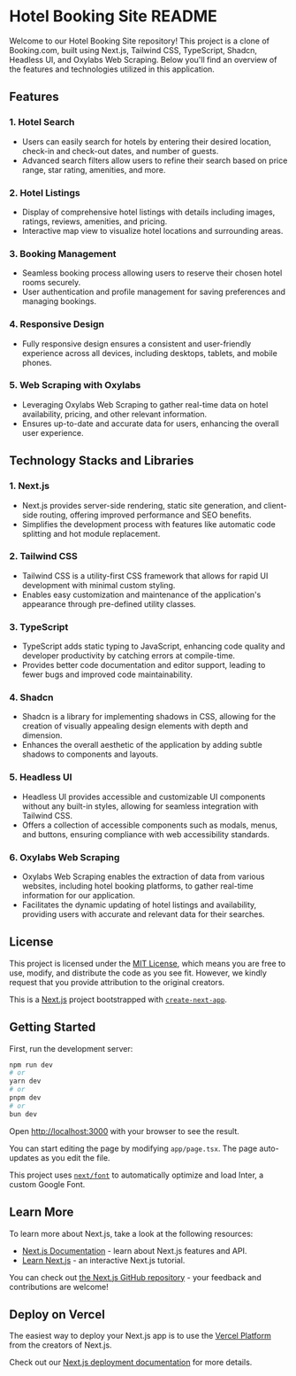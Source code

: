# Hotel Booking Site README

Welcome to our Hotel Booking Site repository! This project is a clone of Booking.com, built using Next.js, Tailwind CSS, TypeScript, Shadcn, Headless UI, and Oxylabs Web Scraping. Below you'll find an overview of the features and technologies utilized in this application.

## Features

### 1. Hotel Search
   - Users can easily search for hotels by entering their desired location, check-in and check-out dates, and number of guests.
   - Advanced search filters allow users to refine their search based on price range, star rating, amenities, and more.

### 2. Hotel Listings
   - Display of comprehensive hotel listings with details including images, ratings, reviews, amenities, and pricing.
   - Interactive map view to visualize hotel locations and surrounding areas.

### 3. Booking Management
   - Seamless booking process allowing users to reserve their chosen hotel rooms securely.
   - User authentication and profile management for saving preferences and managing bookings.

### 4. Responsive Design
   - Fully responsive design ensures a consistent and user-friendly experience across all devices, including desktops, tablets, and mobile phones.

### 5. Web Scraping with Oxylabs
   - Leveraging Oxylabs Web Scraping to gather real-time data on hotel availability, pricing, and other relevant information.
   - Ensures up-to-date and accurate data for users, enhancing the overall user experience.

## Technology Stacks and Libraries

### 1. Next.js
   - Next.js provides server-side rendering, static site generation, and client-side routing, offering improved performance and SEO benefits.
   - Simplifies the development process with features like automatic code splitting and hot module replacement.

### 2. Tailwind CSS
   - Tailwind CSS is a utility-first CSS framework that allows for rapid UI development with minimal custom styling.
   - Enables easy customization and maintenance of the application's appearance through pre-defined utility classes.

### 3. TypeScript
   - TypeScript adds static typing to JavaScript, enhancing code quality and developer productivity by catching errors at compile-time.
   - Provides better code documentation and editor support, leading to fewer bugs and improved code maintainability.

### 4. Shadcn
   - Shadcn is a library for implementing shadows in CSS, allowing for the creation of visually appealing design elements with depth and dimension.
   - Enhances the overall aesthetic of the application by adding subtle shadows to components and layouts.

### 5. Headless UI
   - Headless UI provides accessible and customizable UI components without any built-in styles, allowing for seamless integration with Tailwind CSS.
   - Offers a collection of accessible components such as modals, menus, and buttons, ensuring compliance with web accessibility standards.

### 6. Oxylabs Web Scraping
   - Oxylabs Web Scraping enables the extraction of data from various websites, including hotel booking platforms, to gather real-time information for our application.
   - Facilitates the dynamic updating of hotel listings and availability, providing users with accurate and relevant data for their searches.

## License

This project is licensed under the [MIT License](LICENSE), which means you are free to use, modify, and distribute the code as you see fit. However, we kindly request that you provide attribution to the original creators.


This is a [Next.js](https://nextjs.org/) project bootstrapped with [`create-next-app`](https://github.com/vercel/next.js/tree/canary/packages/create-next-app).

## Getting Started

First, run the development server:

```bash
npm run dev
# or
yarn dev
# or
pnpm dev
# or
bun dev
```

Open [http://localhost:3000](http://localhost:3000) with your browser to see the result.

You can start editing the page by modifying `app/page.tsx`. The page auto-updates as you edit the file.

This project uses [`next/font`](https://nextjs.org/docs/basic-features/font-optimization) to automatically optimize and load Inter, a custom Google Font.

## Learn More

To learn more about Next.js, take a look at the following resources:

- [Next.js Documentation](https://nextjs.org/docs) - learn about Next.js features and API.
- [Learn Next.js](https://nextjs.org/learn) - an interactive Next.js tutorial.

You can check out [the Next.js GitHub repository](https://github.com/vercel/next.js/) - your feedback and contributions are welcome!

## Deploy on Vercel

The easiest way to deploy your Next.js app is to use the [Vercel Platform](https://vercel.com/new?utm_medium=default-template&filter=next.js&utm_source=create-next-app&utm_campaign=create-next-app-readme) from the creators of Next.js.

Check out our [Next.js deployment documentation](https://nextjs.org/docs/deployment) for more details.
